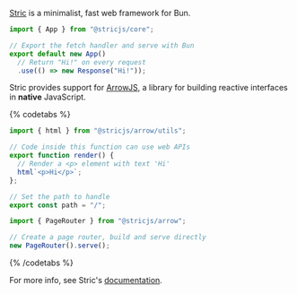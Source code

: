 [Stric](https://github.com/bunsvr) is a minimalist, fast web framework for Bun.

```ts#index.ts
import { App } from "@stricjs/core";

// Export the fetch handler and serve with Bun
export default new App()
  // Return "Hi!" on every request
  .use(() => new Response("Hi!"));
```

Stric provides support for [ArrowJS](https://www.arrow-js.com), a library for building reactive interfaces in **native** JavaScript. 

{% codetabs %}

```ts#src/App.ts
import { html } from "@stricjs/arrow/utils";

// Code inside this function can use web APIs
export function render() {
  // Render a <p> element with text 'Hi'
  html`<p>Hi</p>`;
};

// Set the path to handle
export const path = "/";
```
```ts#index.ts
import { PageRouter } from "@stricjs/arrow";

// Create a page router, build and serve directly
new PageRouter().serve();
```

{% /codetabs %}

For more info, see Stric's [documentation](https://stricjs.gitbook.io/docs).
